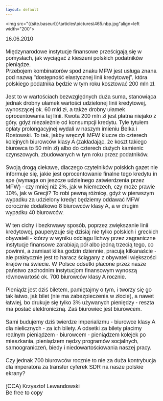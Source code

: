 ```yaml
---
layout: default
---
```

<img src="{{site.baseurl}}\articles\pictures\465.nbp.jpg"align=left width="200"><!--0--><p style="margin: 0px 0px 18px; font-size: 18px; font-family: Helvetica;">
16.06.2010<br><br>Międzynarodowe instytucje finansowe prześcigają się w pomysłach, jak wyciągać z kieszeni polskich podatników pieniądze. <br>Przebojem
kombinatorów spod znaku MFW jest usługa znana pod nazwą "dostępność
elastycznej linii kredytowej", która polskiego podatnika będzie w tym
roku kosztować 200 mln zł.<br><br>Jest to w wartościach bezwzględnych
duża suma, stanowiąca jednak drobny ułamek wartości udzielonej linii
kredytowej, wynoszącej ok. 60 mld zł, a także drobny ułamek
oprocentowania tej linii. Kwota 200 mln zł jest płatna niejako z góry,
gdyż niezależnie od konsumpcji kredytu. Tyle tytułem opłaty
prolongacyjnej wydali w naszym imieniu Belka i Rostowski. To tak, jakby
wręczyli MFW klucze do czterech kolejnych biurowców klasy A
(zakładając, że koszt takiego biurowca to 50 mln zł) albo do czterech
dużych kamienic czynszowych, zbudowanych w tym roku przez podatników.<br><br>Swoją
drogą ciekawe, dlaczego czytelników polskich gazet nie informuje się,
jakie jest oprocentowanie finalne tego kredytu in spe (wymaga on
jeszcze udzielnego zatwierdzenia przez MFW) - czy mniej niż 2%, jak w
Niemczech, czy może prawie 10%, jak w Grecji? To robi pewną różnicę,
gdyż w pierwszym wypadku za udzielony kredyt będziemy oddawać MFW
corocznie dodatkowo 8 biurowców klasy A, a w drugim wypadku 40
biurowców. <br><br>W ten cichy i bezkrwawy sposób, poprzez zwiększanie
linii kredytowej, pauperyzuje się dzisiaj nie tylko polskich i greckich
obywateli - którzy w wyniku odciągu lichwy przez zagraniczne instytucje
finansowe zarabiają pół albo jedną trzecią tego, co powinni, a zamiast
kilka godzin dziennie, pracują kilkanaście - ale praktycznie jest to
haracz ściągany z obywateli większości krajów na świecie. W Polsce
odsetki płacone przez nasze państwo zachodnim instytucjom finansowym
wynoszą równowartość ok. 700 biurowców klasy A rocznie.<br><br>Pieniądz
jest dziś biletem, pamiętajmy o tym, i tworzy się go tak łatwo, jak
bilet (nie ma zabezpieczenia w złocie), a nawet łatwiej, bo drukuje się
tylko 3% używanych pieniędzy - reszta ma postać elektroniczną. Zaś
biurowiec jest biurowcem. <br><br>Sami budujemy dziś twierdze
imperializmu - biurowce klasy A dla nielicznych - za ich bilety. A
odsetki za bilety płacimy realnym pieniądzem - biurowcem - pieniądzem
kolejek po mieszkania, pieniądzem nędzy programów socjalnych,
samoograniczeń, biedy i niedowartościowania naszej pracy.<br><br>Czy jednak 700 biurowców rocznie to nie za duża kontrybucja dla imperatora za transfer cyferek SDR na nasze polskie ekrany?<br><br>(CCA) Krzysztof Lewandowski<br>Be
free to copy<br></p>